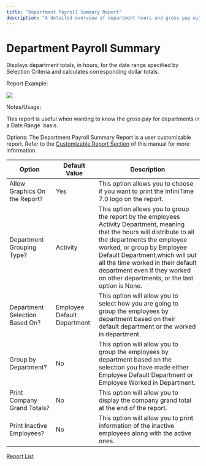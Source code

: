 ```yaml
---
title: "Department Payroll Summary Report"
description: "A detailed overview of department hours and gross pay within a specified date range, with customizable options and visual options."
---
```


# Department Payroll Summary

Displays department totals, in hours, for the date range specified by Selection Criteria and calculates corresponding dollar totals.

Report Example:

![](/img/Department_Payroll_Summary.gif)

Notes/Usage:

This report is useful when wanting to know the gross pay for departments in a Date Range  basis.

Options: The Department Payroll Summary Report is a user customizable report. Refer to the [Customizable Report Section](../../User_Customizable_Reports.md) of this manual for more information.

| Option                         | Default Value               | Description                                                                                                                                                                                                                                                                                                                                      |
| ------------------------------ | --------------------------- | ------------------------------------------------------------------------------------------------------------------------------------------------------------------------------------------------------------------------------------------------------------------------------------------------------------------------------------------------ |
| Allow Graphics On the Report?  | Yes                         | This option allows you to choose if you want to print the InfiniTime 7.0 logo on the report.                                                                                                                                                                                                                                                     |
| Department Grouping Type?      | Activity                    | This option allows you to group the report by the employees Activity Department, meaning that the hours will distribute to all the departments the employee worked, or group by Employee Default Department,which will put all the time worked in their default department even if they worked on other departments, or the last option is None. |
| Department Selection Based On? | Employee Default Department | This option will allow you to select how you are going to group the employees by department based on their default department or the worked in department                                                                                                                                                                                        |
| Group by Department?           | No                          | This option will allow you to group the employees by department based on the selection you have made either Employee Default Department or Employee Worked in Department.                                                                                                                                                                        |
| Print Company Grand Totals?    | No                          | This option will allow you to display the company grand total at the end of the report.                                                                                                                                                                                                                                                          |
| Print Inactive Employees?      | No                          | This option will allow you to print information of the inactive employees along with the active ones.                                                                                                                                                                                                                                            |

[Report List](../Report_List.md)
